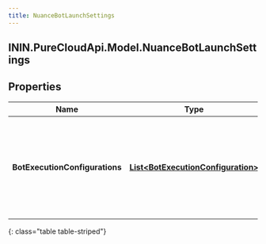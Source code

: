 ```yaml
---
title: NuanceBotLaunchSettings
---
```

## ININ.PureCloudApi.Model.NuanceBotLaunchSettings

## Properties

|Name | Type | Description | Notes|
|------------ | ------------- | ------------- | -------------|
| **BotExecutionConfigurations** | [**List&lt;BotExecutionConfiguration&gt;**](BotExecutionConfiguration.html) | The list of Nuance bots that are configured as available to the Genesys Cloud system | |
{: class="table table-striped"}



